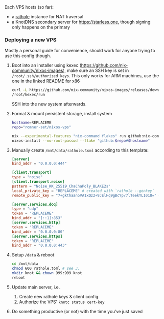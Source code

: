 Each VPS hosts (so far):
 - a [rathole](https://github.com/rapiz1/rathole) instance for NAT traversal
 - a KnotDNS secondary server for https://starless.one, though signing only happens on the primary

### Deploying a new VPS
Mostly a personal guide for convenience, should work for anyone trying to use this config though.

1. Boot into an installer using kexec (https://github.com/nix-community/nixos-images), make sure an SSH key is set in `/root/.ssh/authorized_keys`.
   This only works for ARM machines, use the one in the linked README for x86
   ```sh
   curl -L https://github.com/nix-community/nixos-images/releases/download/nixos-unstable/nixos-kexec-installer-noninteractive-aarch64-linux.tar.gz | tar -xzf- -C /root
   /root/kexec/run
   ```
   SSH into the new system afterwards.

2. Format & mount persistent storage, install system
   ```sh
   hostname=REPLACEME
   repo="romner-set/nixos-vps"

   nix --experimental-features "nix-command flakes" run github:nix-community/disko -- --mode disko --flake "github:$repo#$hostname"
   nixos-install --no-root-passwd --flake "github:$repo#$hostname"
   ```
3. Manually create `/mnt/data/rathole.toml` according to this template:
   ```toml
   [server]
   bind_addr = "0.0.0.0:444"

   [client.transport]
   type = "noise"
   [client.transport.noise]
   pattern = "Noise_KK_25519_ChaChaPoly_BLAKE2s"
   local_private_key = "REPLACEME" # created with `rathole --genkey`
   remote_public_key = "7+gkthaanoVA1xQz2+9JElHq9gBcYp/7lTeekYL1018=" # main server's pubkey

   [server.services.doq]
   type = "udp"
   token = "REPLACEME"
   bind_addr = "[::1]:853"
   [server.services.http]
   token = "REPLACEME"
   bind_addr = "0.0.0.0:80"
   [server.services.https]
   token = "REPLACEME"
   bind_addr = "0.0.0.0:443"
   ```

4. Setup `/data` & reboot
   ```sh
   cd /mnt/data
   chmod 600 rathole.toml # see 3.
   mkdir knot && chown 999:999 knot
   reboot
   ```
5. Update main server, i.e.
   1. Create new rathole keys & client config
   2. Authorize the VPS' `knotc status cert-key`
6. Do something productive (or not) with the time you've just saved
